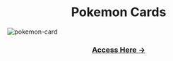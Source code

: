 <h1 align="center"> Pokemon Cards </h1>

![pokemon-card](https://github.com/user-attachments/assets/c3d42423-c3ca-427d-9180-9062477b956b)

<h3 align="center"> <a href="https://vinoddhaware.github.io/Pokemon-Card/"> Access Here ->  </a> </h3>
